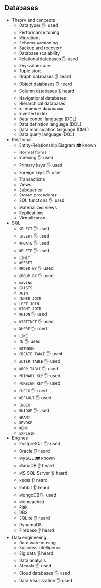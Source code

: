 ## Databases

- Theory and concepts
  - Data types 🖐️ used
  - Performance tuning
  - Migrations
  - Schema versioning
  - Backup and recovery
  - Database scalability
  - Relational databases 🖐️ used
  - Key-value store
  - Tuple store
  - Graph databases 👂 heard
  - Object databases 👂 heard
  - Column databases 👂 heard
  - Navigational databases
  - Hierarchical databases
  - In-memory databases
  - Inverted index
  - Data control language (DCL)
  - Data definition language (DDL)
  - Data manipulation language (DML)
  - Data query language (DQL)
- Relational
  - Entity-Relationship Diagram 🎓 known
  - Normal forms
  - Indexing 🖐️ used
  - Primary keys 🖐️ used
  - Foreign keys 🖐️ used
  - Transactions
  - Views
  - Subqueries
  - Stored procedures
  - SQL functions 🖐️ used
  - Materialized views
  - Replications
  - Virtualization
- SQL
  - `SELECT` 🖐️ used
  - `INSERT` 🖐️ used
  - `UPDATE` 🖐️ used
  - `DELETE` 🖐️ used
  - `LIMIT`
  - `OFFSET`
  - `ORDER BY` 🖐️ used
  - `GROUP BY` 🖐️ used
  - `HAVING`
  - `EXISTS`
  - `JOIN`
  - `INNER JOIN`
  - `LEFT JOIN`
  - `RIGHT JOIN`
  - `UNION` 🖐️ used
  - `DISTINCT` 🖐️ used
  - `WHERE` 🖐️ used
  - `LIKE`
  - `IN` 🖐️ used
  - `BETWEEN`
  - `CREATE TABLE` 🖐️ used
  - `ALTER TABLE` 🖐️ used
  - `DROP TABLE` 🖐️ used
  - `PRIMARY KEY` 🖐️ used
  - `FOREIGN KEY` 🖐️ used
  - `CHECK` 🖐️ used
  - `DEFAULT` 🖐️ used
  - `INDEX`
  - `UNIQUE` 🖐️ used
  - `GRANT`
  - `REVOKE`
  - `DENY`
  - `EXPLAIN`
- Engines
  - PostgreSQL 🖐️ used
  - Oracle 👂 heard
  - MySQL 🎓 known
  - MariaDB 👂 heard
  - MS SQL Server 👂 heard
  - Redis 👂 heard
  - Rabbit 👂 heard
  - MongoDB 🖐️ used
  - Memcached
  - Riak
  - DB2
  - SQLite 👂 heard
  - DynamoDB
  - Firebase 👂 heard
- Data engineering
  - Data warehousing
  - Business intelligence
  - Big data 👂 heard
  - Data analysis
  - AI tools 🖐️ used
  - Cloud databases 🖐️ used
  - Data Visualization 🖐️ used
